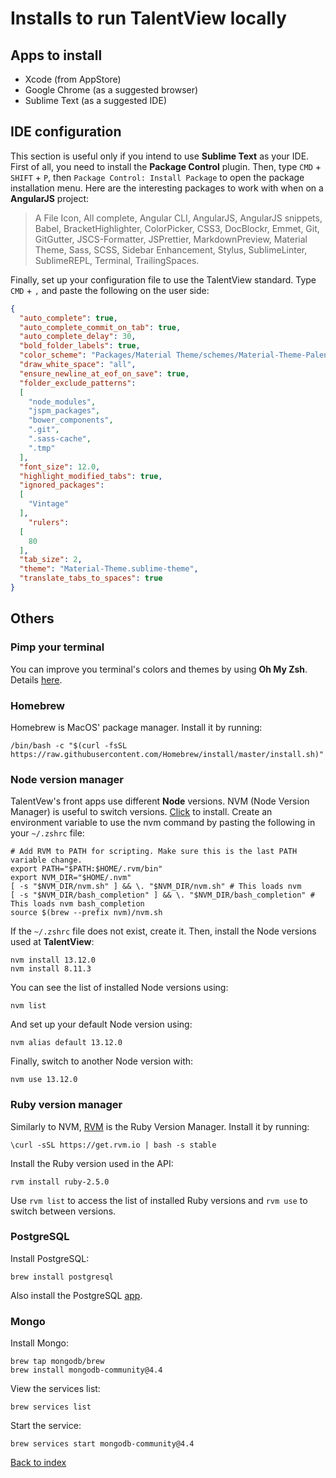 # Installs to run TalentView locally

## Apps to install

- Xcode (from AppStore)
- Google Chrome (as a suggested browser)
- Sublime Text (as a suggested IDE)

## IDE configuration

This section is useful only if you intend to use **Sublime Text** as your IDE.
First of all, you need to install the **Package Control** plugin. Then, type `CMD` + `SHIFT` + `P`, then `Package Control: Install Package` to open the package installation menu. Here are the interesting packages to work with when on a **AngularJS** project: 
>A File Icon, All complete, Angular CLI, AngularJS, AngularJS snippets, Babel, BracketHighlighter, ColorPicker, CSS3, DocBlockr, Emmet, Git, GitGutter, JSCS-Formatter, JSPrettier, MarkdownPreview, Material Theme, Sass, SCSS, Sidebar Enhancement, Stylus, SublimeLinter, SublimeREPL, Terminal, TrailingSpaces.

Finally, set up your configuration file to use the TalentView standard. Type `CMD` + `,` and paste the following on the user side:
```json
{
  "auto_complete": true,
  "auto_complete_commit_on_tab": true,
  "auto_complete_delay": 30,
  "bold_folder_labels": true,
  "color_scheme": "Packages/Material Theme/schemes/Material-Theme-Palenight.tmTheme",
  "draw_white_space": "all",
  "ensure_newline_at_eof_on_save": true,
  "folder_exclude_patterns":
  [
    "node_modules",
    "jspm_packages",
    "bower_components",
    ".git",
    ".sass-cache",
    ".tmp"
  ],
  "font_size": 12.0,
  "highlight_modified_tabs": true,
  "ignored_packages":
  [
    "Vintage"
  ],
    "rulers":
  [
    80
  ],
  "tab_size": 2,
  "theme": "Material-Theme.sublime-theme",
  "translate_tabs_to_spaces": true
}
```
## Others

### Pimp your terminal

You can improve you terminal's colors and themes by using **Oh My Zsh**. Details [here](https://blog.edenpulse.com/boostez-votre-terminal-sous-osx/ "link to website").

### Homebrew

Homebrew is MacOS' package manager. Install it by running:
```
/bin/bash -c "$(curl -fsSL https://raw.githubusercontent.com/Homebrew/install/master/install.sh)"
```
### Node version manager

TalentVew's front apps use different **Node** versions. NVM (Node Version Manager) is useful to switch versions. [Click](https://medium.com/@jamesauble/install-nvm-on-mac-with-brew-adb921fb92cc "link to website") to install.
Create an environment variable to use the nvm command by pasting the following in your `~/.zshrc` file:
```
# Add RVM to PATH for scripting. Make sure this is the last PATH variable change.
export PATH="$PATH:$HOME/.rvm/bin"
export NVM_DIR="$HOME/.nvm"
[ -s "$NVM_DIR/nvm.sh" ] && \. "$NVM_DIR/nvm.sh" # This loads nvm
[ -s "$NVM_DIR/bash_completion" ] && \. "$NVM_DIR/bash_completion" # This loads nvm bash_completion
source $(brew --prefix nvm)/nvm.sh
```
If the `~/.zshrc` file does not exist, create it.
Then, install the Node versions used at **TalentView**:
```
nvm install 13.12.0
nvm install 8.11.3
```
You can see the list of installed Node versions using:
```
nvm list
```
And set up your default Node version using:
```
nvm alias default 13.12.0
```
Finally, switch to another Node version with:
```
nvm use 13.12.0
```
### Ruby version manager

Similarly to NVM, [RVM](https://rvm.io/rvm/install "Link to website") is the Ruby Version Manager. Install it by running:
```
\curl -sSL https://get.rvm.io | bash -s stable
```
Install the Ruby version used in the API:
```
rvm install ruby-2.5.0
```
Use `rvm list` to access the list of installed Ruby versions and `rvm use` to switch between versions.

### PostgreSQL

Install PostgreSQL:
```
brew install postgresql
```
Also install the PostgreSQL [app](https://postgresapp.com/ "link to website").

### Mongo

Install Mongo:
```
brew tap mongodb/brew
brew install mongodb-community@4.4
```
View the services list:
```
brew services list
```
Start the service:
```
brew services start mongodb-community@4.4
```

[Back to index](./index.md)
